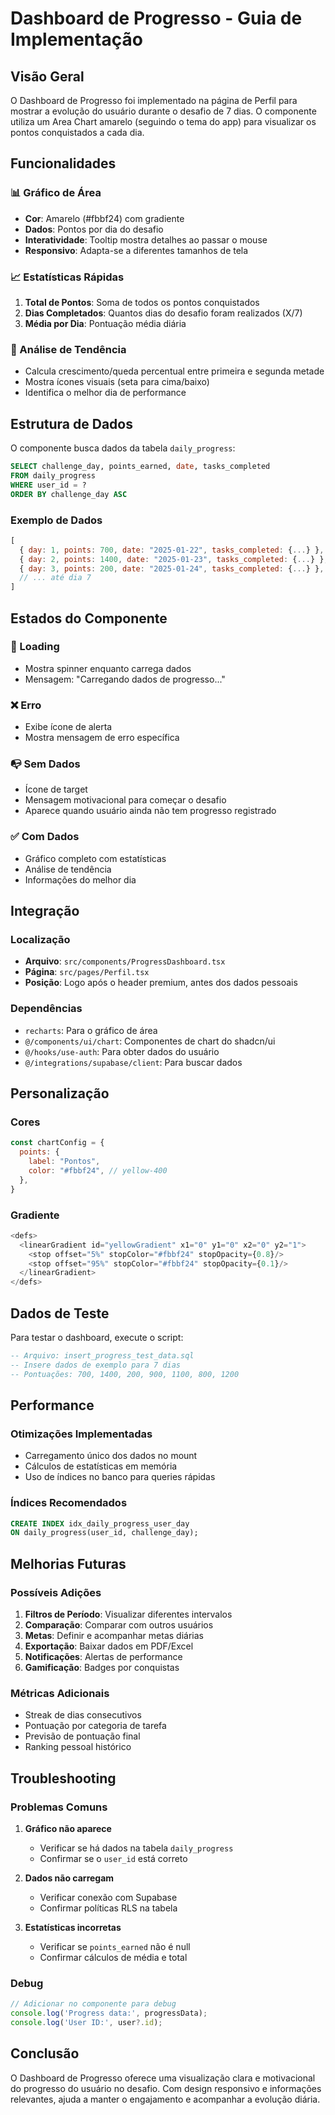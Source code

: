 # Dashboard de Progresso - Guia de Implementação

## Visão Geral

O Dashboard de Progresso foi implementado na página de Perfil para mostrar a evolução do usuário durante o desafio de 7 dias. O componente utiliza um Area Chart amarelo (seguindo o tema do app) para visualizar os pontos conquistados a cada dia.

## Funcionalidades

### 📊 Gráfico de Área
- **Cor**: Amarelo (#fbbf24) com gradiente
- **Dados**: Pontos por dia do desafio
- **Interatividade**: Tooltip mostra detalhes ao passar o mouse
- **Responsivo**: Adapta-se a diferentes tamanhos de tela

### 📈 Estatísticas Rápidas
1. **Total de Pontos**: Soma de todos os pontos conquistados
2. **Dias Completados**: Quantos dias do desafio foram realizados (X/7)
3. **Média por Dia**: Pontuação média diária

### 🎯 Análise de Tendência
- Calcula crescimento/queda percentual entre primeira e segunda metade
- Mostra ícones visuais (seta para cima/baixo)
- Identifica o melhor dia de performance

## Estrutura de Dados

O componente busca dados da tabela `daily_progress`:

```sql
SELECT challenge_day, points_earned, date, tasks_completed
FROM daily_progress 
WHERE user_id = ?
ORDER BY challenge_day ASC
```

### Exemplo de Dados
```javascript
[
  { day: 1, points: 700, date: "2025-01-22", tasks_completed: {...} },
  { day: 2, points: 1400, date: "2025-01-23", tasks_completed: {...} },
  { day: 3, points: 200, date: "2025-01-24", tasks_completed: {...} },
  // ... até dia 7
]
```

## Estados do Componente

### 🔄 Loading
- Mostra spinner enquanto carrega dados
- Mensagem: "Carregando dados de progresso..."

### ❌ Erro
- Exibe ícone de alerta
- Mostra mensagem de erro específica

### 📭 Sem Dados
- Ícone de target
- Mensagem motivacional para começar o desafio
- Aparece quando usuário ainda não tem progresso registrado

### ✅ Com Dados
- Gráfico completo com estatísticas
- Análise de tendência
- Informações do melhor dia

## Integração

### Localização
- **Arquivo**: `src/components/ProgressDashboard.tsx`
- **Página**: `src/pages/Perfil.tsx`
- **Posição**: Logo após o header premium, antes dos dados pessoais

### Dependências
- `recharts`: Para o gráfico de área
- `@/components/ui/chart`: Componentes de chart do shadcn/ui
- `@/hooks/use-auth`: Para obter dados do usuário
- `@/integrations/supabase/client`: Para buscar dados

## Personalização

### Cores
```javascript
const chartConfig = {
  points: {
    label: "Pontos",
    color: "#fbbf24", // yellow-400
  },
}
```

### Gradiente
```javascript
<defs>
  <linearGradient id="yellowGradient" x1="0" y1="0" x2="0" y2="1">
    <stop offset="5%" stopColor="#fbbf24" stopOpacity={0.8}/>
    <stop offset="95%" stopColor="#fbbf24" stopOpacity={0.1}/>
  </linearGradient>
</defs>
```

## Dados de Teste

Para testar o dashboard, execute o script:

```sql
-- Arquivo: insert_progress_test_data.sql
-- Insere dados de exemplo para 7 dias
-- Pontuações: 700, 1400, 200, 900, 1100, 800, 1200
```

## Performance

### Otimizações Implementadas
- Carregamento único dos dados no mount
- Cálculos de estatísticas em memória
- Uso de índices no banco para queries rápidas

### Índices Recomendados
```sql
CREATE INDEX idx_daily_progress_user_day 
ON daily_progress(user_id, challenge_day);
```

## Melhorias Futuras

### Possíveis Adições
1. **Filtros de Período**: Visualizar diferentes intervalos
2. **Comparação**: Comparar com outros usuários
3. **Metas**: Definir e acompanhar metas diárias
4. **Exportação**: Baixar dados em PDF/Excel
5. **Notificações**: Alertas de performance
6. **Gamificação**: Badges por conquistas

### Métricas Adicionais
- Streak de dias consecutivos
- Pontuação por categoria de tarefa
- Previsão de pontuação final
- Ranking pessoal histórico

## Troubleshooting

### Problemas Comuns

1. **Gráfico não aparece**
   - Verificar se há dados na tabela `daily_progress`
   - Confirmar se o `user_id` está correto

2. **Dados não carregam**
   - Verificar conexão com Supabase
   - Confirmar políticas RLS na tabela

3. **Estatísticas incorretas**
   - Verificar se `points_earned` não é null
   - Confirmar cálculos de média e total

### Debug
```javascript
// Adicionar no componente para debug
console.log('Progress data:', progressData);
console.log('User ID:', user?.id);
```

## Conclusão

O Dashboard de Progresso oferece uma visualização clara e motivacional do progresso do usuário no desafio. Com design responsivo e informações relevantes, ajuda a manter o engajamento e acompanhar a evolução diária.